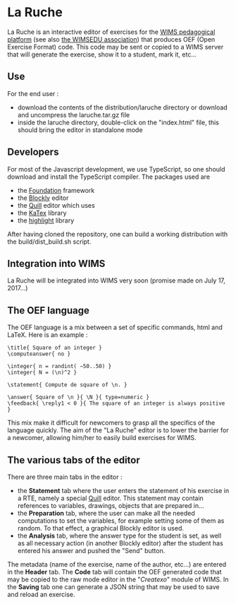 La Ruche
========
La Ruche is an interactive editor of exercises for the [WIMS pedagogical platform](http://wims.auto.u-psud.fr/wims/) (see also [the WIMSEDU association](http://wimsedu.info)) that produces OEF (Open Exercise Format) code. This code may be sent or copied to a WIMS server that will generate the exercise, show it to a student, mark it, etc...

Use
-----
For the end user :

 - download the contents of the distribution/laruche directory or download and uncompress the laruche.tar.gz file
 - inside the laruche directory, double-click on the "index.html" file, this should bring the editor in standalone mode

Developers
----------------
For most of the Javascript development, we use TypeScript, so one should download and install the TypeScript compiler.
The packages used are

 - the [Foundation](http://foundation.zurb.com) framework
 - the [Blockly](https://developers.google.com/blockly/) editor
 - the [Quill](http://quilljs.com) editor which uses
 - the [KaTex](https://khan.github.io/KaTeX/) library
 - the [highlight](https://highlightjs.org/) library

After having cloned the repository, one can build a working distribution with the build/dist_build.sh script.

Integration into WIMS
--------------------------
La Ruche will be integrated into WIMS very soon (promise made on July 17, 2017...)

The OEF language
--------------------------
The OEF language is a mix between a set of specific commands, html and LaTeX. Here is an example :

```
\title{ Square of an integer }
\computeanswer{ no }

\integer{ n = randint( −50..50) }
\integer{ N = (\n)^2 }

\statement{ Compute de square of \n. }

\answer{ Square of \n }{ \N }{ type=numeric }
\feedback{ \reply1 < 0 }{ The square of an integer is always positive }
```

This mix make it difficult for newcomers to grasp all the specifics of the language quickly. The aim of the "La Ruche" editor is to lower the barrier for a newcomer, allowing him/her to easily build exercises for WIMS.

The various tabs of the editor
------------------------------------------
There are three main tabs in the editor :

 - the **Statement** tab where the user enters the statement of his exercise in a RTE, namely a special [Quill](http://quilljs.com) editor. This statement may contain references to variables, drawings, objects that are prepared in...
 - the **Preparation** tab, where the user can make all the needed computations to set the variables, for example setting some of them as random. To that effect, a graphical Blockly editor is used.
 - the **Analysis** tab, where the answer type for the student is set, as well as all necessary action (in another Blockly editor) after the student has entered his answer and pushed the "Send" button.

The metadata (name of the exercise, name of the author, etc...) are entered in the **Header** tab. The **Code** tab will contain the OEF generated code that may be copied to the raw mode editor in the "*Createxo*" module of WIMS. In the **Saving** tab one can generate a JSON string that may be used to save and reload an exercise.
